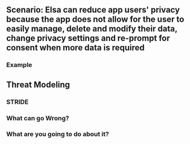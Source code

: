 ## Scenario: Elsa can reduce app users' privacy because the app does not allow for the user to easily manage, delete and modify their data, change privacy settings and re-prompt for consent when more data is required

### Example

## Threat Modeling

### STRIDE

### What can go Wrong?

### What are you going to do about it?